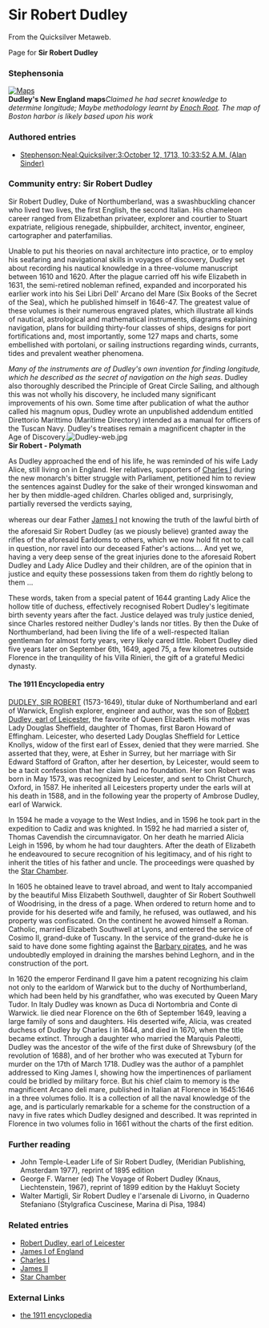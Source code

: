 
# Sir Robert Dudley

From the Quicksilver Metaweb.

Page for **Sir Robert Dudley**
### Stephensonia


[![Maps](/web/20060725222041im_/http://www.metaweb.com/wiki/upload/8/83/Dudley-NE-Coast-detail-web.jpg)](maps)  
**Dudley's New England maps***Claimed he had secret knowledge to determine longitude; Maybe methodology learnt by [Enoch Root](/stephenson-neal-quicksilver-enoch-root). The map of Boston harbor is likely based upon his work*

### Authored entries


* [Stephenson:Neal:Quicksilver:3:October 12, 1713, 10:33:52 A.M. (Alan Sinder)](/stephenson-neal-quicksilver-3-october-12-1713-10-33-52-a-m-alan-sinder)


### Community entry: Sir Robert Dudley


Sir Robert Dudley, Duke of Northumberland, was a swashbuckling chancer who lived two lives, the first English, the second Italian. His chameleon career ranged from Elizabethan privateer, explorer and courtier to Stuart expatriate, religious renegade, shipbuilder, architect, inventor, engineer, cartographer and paterfamilias.

Unable to put his theories on naval architecture into practice, or to employ his seafaring and navigational skills in voyages of discovery, Dudley set about recording his nautical knowledge in a three-volume manuscript between 1610 and 1620. After the plague carried off his wife Elizabeth in 1631, the semi-retired nobleman refined, expanded and incorporated his earlier work into his Sei Libri Dell' Arcano del Mare (Six Books of the Secret of the Sea), which he published himself in 1646-47. The greatest value of these volumes is their numerous engraved plates, which illustrate all kinds of nautical, astrological and mathematical instruments, diagrams explaining navigation, plans for building thirty-four classes of ships, designs for port fortifications and, most importantly, some 127 maps and charts, some embellished with portolani, or sailing instructions regarding winds, currants, tides and prevalent weather phenomena.

*Many of the instruments are of Dudley's own invention for finding longitude, which he described as the secret of navigation on the high seas*. Dudley also thoroughly described the Principle of Great Circle Sailing, and although this was not wholly his discovery, he included many significant improvements of his own. Some time after publication of what the author called his magnum opus, Dudley wrote an unpublished addendum entitled Direttorio Marittimo (Maritime Directory) intended as a manual for officers of the Tuscan Navy. Dudley's treatises remain a magnificent chapter in the Age of Discovery.![Dudley-web.jpg](/https://web.archive.org/web/20060725222041im_/http://www.metaweb.com/wiki/upload/6/6c/Dudley-web.jpg)  
**Sir Robert - Polymath**

As Dudley approached the end of his life, he was reminded of his wife Lady Alice, still living on in England. Her relatives, supporters of [Charles I](/charles-i) during the new monarch's bitter struggle with Parliament, petitioned him to review the sentences against Dudley for the sake of their wronged kinswoman and her by then middle-aged children. Charles obliged and, surprisingly, partially reversed the verdicts saying,

 whereas our dear Father [James I](/james-i-of-england) not knowing the truth of the lawful birth of the aforesaid Sir Robert Dudley (as we piously believe) granted away the rifles of the aforesaid Earldoms to others, which we now hold fit not to call in question, nor ravel into our deceased Father's actions.... And yet we, having a very deep sense of the great injuries done to the aforesaid Robert Dudley and Lady Alice Dudley and their children, are of the opinion that in justice and equity these possessions taken from them do rightly belong to them ...

These words, taken from a special patent of 1644 granting Lady Alice the hollow title of duchess, effectively recognised Robert Dudley's legitimate birth seventy years after the fact. Justice delayed was truly justice denied, since Charles restored neither Dudley's lands nor titles. By then the Duke of Northumberland, had been living the life of a well-respected Italian gentleman for almost forty years, very likely cared little. Robert Dudley died five years later on September 6th, 1649, aged 75, a few kilometres outside Florence in the tranquility of his Villa Rinieri, the gift of a grateful Medici dynasty.

#### The 1911 Encyclopedia entry


[DUDLEY, SIR ROBERT](/http-17-1911encyclopedia-org-d-du-dudley-sir-robert-htm) (1573-1649), titular duke of Northumberland and earl of Warwick, English explorer, engineer and author, was the son of [Robert Dudley, earl of Leicester](/robert-dudley-earl-of-leicester), the favorite of Queen Elizabeth. His mother was Lady Douglas Sheffield, daughter of Thomas, first Baron Howard of Effingham. Leicester, who deserted Lady Douglas Sheffield for Lettice Knollys, widow of the first earl of Essex, denied that they were married. She asserted that they, were, at Esher in Surrey, but her marriage with Sir Edward Stafford of Grafton, after her desertion, by Leicester, would seem to be a tacit confession that her claim had no foundation. Her son Robert was born in May 1573, was recognized by Leicester, and sent to Christ Church, Oxford, in 1587. He inherited all Leicesters property under the earls will at his death in 1588, and in the following year the property of Ambrose Dudley, earl of Warwick.

In 1594 he made a voyage to the West Indies, and in 1596 he took part in the expedition to Cadiz and was knighted. In 1592 he had married a sister of, Thomas Cavendish the circumnavigator. On her death he married Alicia Leigh in 1596, by whom he had tour daughters. After the death of Elizabeth he endeavoured to secure recognition of his legitimacy, and of his right to inherit the titles of his father and uncle. The proceedings were quashed by the [Star Chamber](/star-chamber).

In 1605 he obtained leave to travel abroad, and went to Italy accompanied by the beautiful Miss Elizabeth Southwell, daughter of Sir Robert Southwell of Woodrising, in the dress of a page. When ordered to return home and to provide for his deserted wife and family, he refused, was outlawed, and his property was confiscated. On the continent he avowed himself a Roman. Catholic, married Elizabeth Southwell at Lyons, and entered the service of Cosimo II, grand-duke of Tuscany. In the service of the grand-duke he is said to have done some fighting against the [Barbary pirates](/barbary-pirates), and he was undoubtedly employed in draining the marshes behind Leghorn, and in the construction of the port.

In 1620 the emperor Ferdinand II gave him a patent recognizing his claim not only to the earldom of Warwick but to the duchy of Northumberland, which had been held by his grandfather, who was executed by Queen Mary Tudor. In Italy Dudley was known as Duca di Nortombria and Conte di Warwick. lie died near Florence on the 6th of September 1649, leaving a large family of sons and daughters. His deserted wife, Alicia, was created duchess of Dudley by Charles I in 1644, and died in 1670, when the title became extinct. Through a daughter who married the Marquis Paleotti, Dudley was the ancestor of the wife of the first duke of Shrewsbury (of the revolution of 1688), and of her brother who was executed at Tyburn for murder on the 17th of March 1718. Dudley was the author of a pamphlet addressed to King James I, showing how the impertinences of parliament could be bridled by military force. But his chief claim to memory is the magnificent Arcano deli mare, published in Italian at Florence in 1645:1646 in a three volumes folio. It is a collection of all the naval knowledge of the age, and is particularly remarkable for a scheme for the construction of a navy in five rates which Dudley designed and described. It was reprinted in Florence in two volumes folio in 1661 without the charts of the first edition. 

### Further reading


* John Temple-Leader Life of Sir Robert Dudley, (Meridian Publishing, Amsterdam 1977), reprint of 1895 edition
* George F. Warner (ed) The Voyage of Robert Dudley (Knaus, Liechtenstein, 1967), reprint of 1899 edition by the Hakluyt Society
* Walter Martigli, Sir Robert Dudley e l'arsenale di Livorno, in Quaderno Stefaniano (Stylgrafica Cuscinese, Marina di Pisa, 1984)


### Related entries


* [Robert Dudley, earl of Leicester](/robert-dudley-earl-of-leicester)
* [James I of England](/james-i-of-england)
* [Charles I](/charles-i)
* [James II](/james-ii)
* [Star Chamber](/star-chamber)


### External Links


* [the 1911 encyclopedia](/http-17-1911encyclopedia-org-d-du-dudley-sir-robert-htm)
